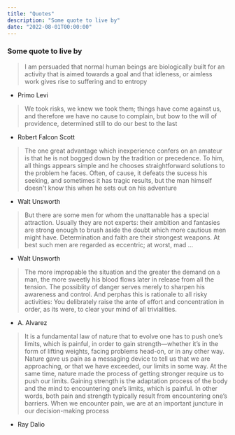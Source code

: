 ```yaml
---
title: "Quotes"
description: "Some quote to live by"
date: "2022-08-01T00:00:00"
---
```


### Some quote to live by

> I am persuaded that normal human beings are biologically built for an activity that is aimed towards a goal and that idleness, or aimless work gives rise to suffering and to entropy
 - Primo Levi
 
 
 > We took risks, we knew we took them; things have come against us, and therefore we have no cause to complain, but bow to the will of providence, determined still to do our best to the last
  - Robert Falcon Scott

> The one great advantage which inexperience confers on an amateur is that he is not bogged down by the tradition or precedence. To him, all things appears simple and he chooses straightforward solutions to the problem he faces. Often, of cause, it defeats the sucess his seeking, and sometimes it has tragic results, but the man himself doesn't know this when he sets out on his adventure
- Walt Unsworth 

> But there are some men for whom the unattanable has a special attraction. Usually they are not experts: their ambition and fantasies are strong enough to brush aside the doubt which more cautious men might have. Determination and faith are their strongest weapons. At best such men are regarded as eccentric; at worst, mad ...
- Walt Unsworth 

> The more impropable the situation and the greater the demand on a man, the more sweetly his blood flows later in release from all the tension. The possiblity of danger serves merely to sharpen his awareness and control. And perphas this is rationale to all risky activities: You delibrately raise the ante of effort and concentration in order, as its were, to clear your mind of all trivialities.
- A. Alvarez

 >It is a fundamental law of nature that to evolve one has to push one’s limits, which is painful, in order to gain strength—whether it’s in the form of lifting weights, facing problems head-on, or in any other way. Nature gave us pain as a messaging device to tell us that we are approaching, or that we have exceeded, our limits in some way. At the same time, nature made the process of getting stronger require us to push our limits. Gaining strength is the adaptation process of the body and the mind to encountering one’s limits, which is painful. In other words, both pain and strength typically result from encountering one’s barriers. When we encounter pain, we are at an important juncture in our decision-making process
- Ray Dalio